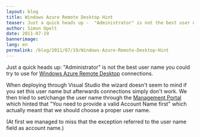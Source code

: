 ```yaml
---
layout: blog
title: Windows Azure Remote Desktop Hint
teaser: Just a quick heads up -  "Administrator" is not the best user name you could try to use for Windows Azure Remote Desktop connections.
author: Simon Opelt
date: 2011-07-19
bannerimage: 
lang: en
permalink: /blog/2011/07/19/Windows-Azure-Remote-Desktop-Hint
---
```


<p>Just a quick heads up: "Administrator" is not the best user name you could try to use for <a href="http://msdn.microsoft.com/library/gg443832.aspx" target="_blank">Windows Azure Remote Desktop</a> connections.</p><p>When deploying through Visual Studio the wizard doesn't seem to mind if you set this user name but afterwards connections simply don't work. We then tried to set/change the user name through the <a href="https://windows.azure.com/" target="_blank">Management Portal</a> which hinted that "You need to provide a valid Account Name first" which actually meant that we should choose a proper user name.</p><p>(At first we managed to miss that the exception referred to the user name field as account name.)</p>